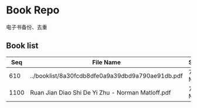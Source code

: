 Book Repo
=========

电子书备份、去重

Book list
---------

| Seq | File Name | Size | MD5 |
| --- | --------- | ---- | --- |
| 610 | ../booklist/8a30fcdb8dfe0a9a39dbd9a790ae91db.pdf | 7.7 MB | 8a30fcdb8dfe0a9a39dbd9a790ae91db | 
| 1100 | Ruan Jian Diao Shi De Yi Zhu - Norman Matloff.pdf | 7.7 MB | 8a30fcdb8dfe0a9a39dbd9a790ae91db | 
